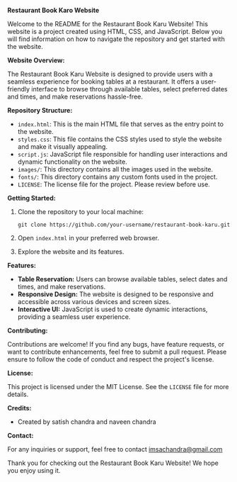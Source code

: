 **Restaurant Book Karo Website**

Welcome to the README for the Restaurant Book Karu Website! This website is a project created using HTML, CSS, and JavaScript. Below you will find information on how to navigate the repository and get started with the website.

**Website Overview:**

The Restaurant Book Karu Website is designed to provide users with a seamless experience for booking tables at a restaurant. It offers a user-friendly interface to browse through available tables, select preferred dates and times, and make reservations hassle-free.

**Repository Structure:**

- `index.html`: This is the main HTML file that serves as the entry point to the website.
- `styles.css`: This file contains the CSS styles used to style the website and make it visually appealing.
- `script.js`: JavaScript file responsible for handling user interactions and dynamic functionality on the website.
- `images/`: This directory contains all the images used in the website.
- `fonts/`: This directory contains any custom fonts used in the project.
- `LICENSE`: The license file for the project. Please review before use.

**Getting Started:**

1. Clone the repository to your local machine:

   ```
   git clone https://github.com/your-username/restaurant-book-karu.git
   ```

2. Open `index.html` in your preferred web browser.

3. Explore the website and its features.

**Features:**

- **Table Reservation:** Users can browse available tables, select dates and times, and make reservations.
- **Responsive Design:** The website is designed to be responsive and accessible across various devices and screen sizes.
- **Interactive UI:** JavaScript is used to create dynamic interactions, providing a seamless user experience.

**Contributing:**

Contributions are welcome! If you find any bugs, have feature requests, or want to contribute enhancements, feel free to submit a pull request. Please ensure to follow the code of conduct and respect the project's license.

**License:**

This project is licensed under the MIT License. See the `LICENSE` file for more details.

**Credits:**

- Created by satish chandra and naveen chandra


**Contact:**

For any inquiries or support, feel free to contact imsachandra@gmail.com

Thank you for checking out the Restaurant Book Karu Website! We hope you enjoy using it.

